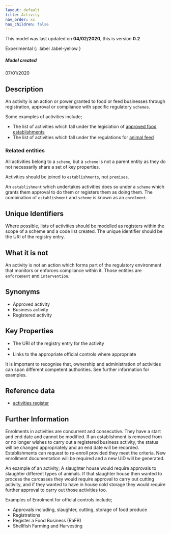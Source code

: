 ```yaml
---
layout: default
title: Activity
nav_order: xx
has_children: false
---
```


This model was last updated on **04/02/2020**, this is version **0.2**

Experimental
{: .label .label-yellow }

##### Model created
07/01/2020

## Description
An activity is an action or power granted to food or feed businesses through registration, approval or compliance with specific regulatory `schemes`.

Some examples of activities include;

*   The list of activities which fall under the legislation of [approved food establishments](https://data.food.gov.uk/codes/organisation/_activities)
*   The list of activities which fall under the regulations for [animal feed](https://data.food.gov.uk/codes/business/animal-feed-establishments/_feed-activities)

### Related entities
All activities belong to a `scheme`, but a `scheme` is not a parent entity as they do not necessarily share a set of key properties.

Activities should be joined to `establishments`, not `premises`.

An `establishment` which undertakes activities does so under a `scheme` which grants them approval to do them or registers them as doing them. The combination of `establishment` and `scheme` is known as an `enrolment`.

## Unique Identifiers
Where possible, lists of activities should be modelled as registers within the scope of a scheme and a code list created. The unique identifier should be the URI of the registry entry.

## What it is not
An activity is not an action which forms part of the regulatory environment that monitors or enforces compliance within it. Those entities are `enforcement` and `intervention`.

## Synonyms
*   Approved activity
*   Business activity
*   Registered activity

## Key Properties
*   The URI of the registry entry for the activity
*   
*   Links to the appropriate official controls where appropriate

It is important to recognise that, ownership and administration of activities can span different competent authorities. See further information for examples.  

## Reference data
*   [activities register](https://data.food.gov.uk/codes/organisation/_activities)

## Further Information

Enrolments in activities are concurrent and consecutive.  They have a start and end date and cannot be modified. If an establishment is removed from or no longer wishes to carry out a registered business activity, the status will be changed appropriately and an end date will be recorded.  Establishments can request to re-enroll provided they meet the criteria.  New enrollment documentation will be required and a new UID will be generated.  

An example of an activity; A slaughter house would require approvals to slaughter different types of animals.  If that slaughter house then wanted to process the carcasses they would require approval to carry out cutting activity, and if they wanted to have in house cold storage they would require further approval to carry out those activities too.

Examples of Enrolment for official controls include;
*   Approvals including, slaughter, cutting, storage of food produce
*   Registrations
*   Register a Food Business (RaFB)
*   Shellfish Farming and Harvesting
